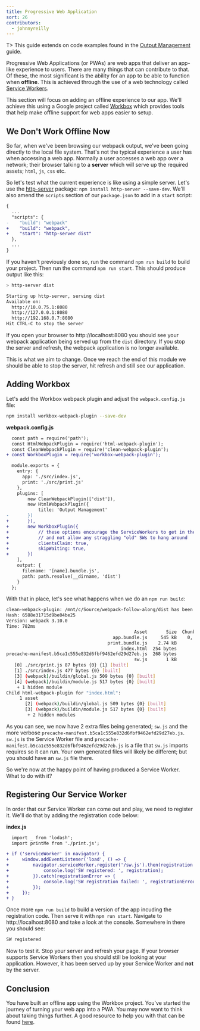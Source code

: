 ```yaml
---
title: Progressive Web Application
sort: 26
contributors:
  - johnnyreilly
---
```


T> This guide extends on code examples found in the [Output Management](/guides/output-management) guide.

Progressive Web Applications (or PWAs) are web apps that deliver an app-like experience to users. There are many things that can contribute to that. Of these, the most significant is the ability for an app to be able to function when __offline__. This is achieved through the use of a web technology called [Service Workers](https://developers.google.com/web/fundamentals/primers/service-workers/).

This section will focus on adding an offline experience to our app. We'll achieve this using a Google project called [Workbox](https://github.com/GoogleChrome/workbox) which provides tools that help make offline support for web apps easier to setup.

## We Don't Work Offline Now

So far, when we've been browsing our webpack output, we've been going directly to the local file system. That's not the typical experience a user has when accessing a web app. Normally a user accesses a web app over a network; their browser talking to a __server__ which will serve up the required assets; `html`, `js`, `css` etc.

So let's test what the current experience is like using a simple server. Let's use the [http-server](https://www.npmjs.com/package/http-server) package: `npm install http-server --save-dev`. We'll also amend the `scripts` section of our `package.json` to add in a `start` script:

``` diff
{
  ...
  "scripts": {
-    "build": "webpack"
+    "build": "webpack",
+    "start": "http-server dist"
  },
  ...
}
```

If you haven't previously done so, run the command `npm run build` to build your project. Then run the command `npm run start`. This should produce output like this:

``` bash
> http-server dist

Starting up http-server, serving dist
Available on:
  http://10.0.75.1:8080
  http://127.0.0.1:8080
  http://192.168.0.7:8080
Hit CTRL-C to stop the server
```

If you open your browser to http://localhost:8080 you should see your webpack application being served up from the `dist` directory. If you stop the server and refresh, the webpack application is no longer available.  

This is what we aim to change. Once we reach the end of this module we should be able to stop the server, hit refresh and still see our application.

## Adding Workbox

Let's add the Workbox webpack plugin and adjust the `webpack.config.js` file:

``` bash
npm install workbox-webpack-plugin --save-dev
```

__webpack.config.js__

``` diff
  const path = require('path');
  const HtmlWebpackPlugin = require('html-webpack-plugin');
  const CleanWebpackPlugin = require('clean-webpack-plugin');
+ const WorkboxPlugin = require('workbox-webpack-plugin');

  module.exports = {
    entry: {
      app: './src/index.js',
      print: './src/print.js'
    },
    plugins: [
        new CleanWebpackPlugin(['dist']),
        new HtmlWebpackPlugin({
            title: 'Output Management'
-       })
+       }),
+       new WorkboxPlugin({
+           // these options encourage the ServiceWorkers to get in there fast 
+           // and not allow any straggling "old" SWs to hang around
+           clientsClaim: true,
+           skipWaiting: true,
+       })
    ],
    output: {
      filename: '[name].bundle.js',
      path: path.resolve(__dirname, 'dist')
    }
  };
```

With that in place, let's see what happens when we do an `npm run build`:

``` bash
clean-webpack-plugin: /mnt/c/Source/webpack-follow-along/dist has been removed.
Hash: 6588e31715d9be04be25
Version: webpack 3.10.0
Time: 782ms
                                                Asset       Size  Chunks                    Chunk Names
                                        app.bundle.js     545 kB    0, 1  [emitted]  [big]  app
                                      print.bundle.js    2.74 kB       1  [emitted]         print
                                           index.html  254 bytes          [emitted]
precache-manifest.b5ca1c555e832d6fbf9462efd29d27eb.js  268 bytes          [emitted]
                                                sw.js       1 kB          [emitted]
   [0] ./src/print.js 87 bytes {0} {1} [built]
   [1] ./src/index.js 477 bytes {0} [built]
   [3] (webpack)/buildin/global.js 509 bytes {0} [built]
   [4] (webpack)/buildin/module.js 517 bytes {0} [built]
    + 1 hidden module
Child html-webpack-plugin for "index.html":
     1 asset
       [2] (webpack)/buildin/global.js 509 bytes {0} [built]
       [3] (webpack)/buildin/module.js 517 bytes {0} [built]
        + 2 hidden modules
```

As you can see, we now have 2 extra files being generated; `sw.js` and the more verbose `precache-manifest.b5ca1c555e832d6fbf9462efd29d27eb.js`. `sw.js` is the Service Worker file and `precache-manifest.b5ca1c555e832d6fbf9462efd29d27eb.js` is a file that `sw.js` imports requires so it can run. Your own generated files will likely be different; but you should have an `sw.js` file there.

So we're now at the happy point of having produced a Service Worker. What to do with it?

## Registering Our Service Worker

In order that our Service Worker can come out and play, we need to register it. We'll do that by adding the registration code below:

__index.js__

``` diff
  import _ from 'lodash';
  import printMe from './print.js';

+ if ('serviceWorker' in navigator) {
+     window.addEventListener('load', () => {
+         navigator.serviceWorker.register('/sw.js').then(registration => {
+             console.log('SW registered: ', registration);
+         }).catch(registrationError => {
+             console.log('SW registration failed: ', registrationError);
+         });
+     });
+ }
```

Once more `npm run build` to build a version of the app incuding the registration code. Then serve it with `npm run start`. Navigate to http://localhost:8080 and take a look at the console. Somewhere in there you should see:

``` bash
SW registered
```

Now to test it. Stop your server and refresh your page. If your browser supports Service Workers then you should still be looking at your application. However, it has been served up by your Service Worker and __not__ by the server.

## Conclusion

You have built an offline app using the Workbox project. You've started the journey of turning your web app into a PWA. You may now want to think about taking things further. A good resource to help you with that can be found [here](https://developers.google.com/web/progressive-web-apps/).